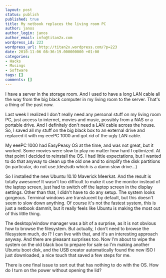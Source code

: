 ```yaml
---
layout: post
status: publish
published: true
title: My netbook replaces the living room PC
author: janos
author_login: janos
author_email: info@titan2x.com
wordpress_id: 223
wordpress_url: http://titan2x.wordpress.com/?p=223
date: 2010-11-06 08:36:19.000000000 +01:00
categories:
- Hacks
- Musings
- Software
tags: []
comments: []
---
```

I have a server in the storage room. And I used to have a long LAN cable all the way from the big black computer in my living room to the server. That's a thing of the past now.

Last week I realized I don't really need any personal stuff on my living room PC, just access to internet, movies and music, possibly from a NAS or a portable drive. And I definitely don't need a LAN cable across the house. So, I saved all my stuff on the big black box to an external drive and replaced it with my eeePC 1000 and got rid of the ugly LAN cable.

My eeePC 1000 had EasyPeasy OS at the time, and was not great, but it worked. Some movies were slow to play no matter how hard I optimized. At that point I decided to reinstall the OS. I had little expectations, but I wanted to do that anyway to clean up the old one and to simplify the disk partitions (in particular, do not use /dev/sdb which is a damn slow drive...)

So I installed the new Ubuntu 10.10 Maverick Meerkat. And the result is totally awesome! It wasn't too difficult to make it use the monitor instead of the laptop screen, just had to switch off the laptop screen in the display settings. Other than that, I didn't have to do any setup. The system looks gorgeous. Terminal windows are translucent by default, but this doesn't seem to slow down anything. Of course it's not the fastest system, this is just a netbook dammit, but it really feels like Ubuntu is making the most out of this little thing.

The desktop/window manager was a bit of a surprise, as it is not obvious how to browse the filesystem. But actually, I don't need to browse the filesystem much, do I? I can live with that, and it's an interesting approach anyway. And there are pleasant surprises too. Now I'm about to wipe the system on the old black box to prepare for sale so I'm making another Ubuntu boot disk, and the USB creator automatically found the new ISO I just downloaded, a nice touch that saved a few steps for me.

There is one final issue to sort out that has nothing to do with the OS. How do I turn on the power without opening the lid?
